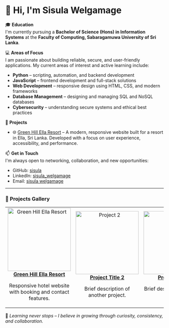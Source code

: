 # 👋 Hi, I'm Sisula Welgamage

🎓 **Education**  
I'm currently pursuing a **Bachelor of Science (Hons) in Information Systems** at the **Faculty of Computing, Sabaragamuwa University of Sri Lanka**.

💻 **Areas of Focus**  
I am passionate about building reliable, secure, and user-friendly applications. My current areas of interest and active learning include:
- **Python** – scripting, automation, and backend development
- **JavaScript** – frontend development and full-stack solutions
- **Web Development** – responsive design using HTML, CSS, and modern frameworks
- **Database Management** – designing and managing SQL and NoSQL databases
- **Cybersecurity** – understanding secure systems and ethical best practices

🚀 **Projects**
- 🌐 [Green Hill Ella Resort](https://greenhillellaresort.com/) – A modern, responsive website built for a resort in Ella, Sri Lanka. Developed with a focus on user experience, accessibility, and performance.

📫 **Get in Touch**  
I'm always open to networking, collaboration, and new opportunities:
- GitHub: [sisula](https://github.com/sisula)  
- LinkedIn: [sisula_welgamage](https://lk.linkedin.com/in/sisula-welgamage-927616320)  
- Email: [sisula welgamage](mailto:srwusc123@gmail.com)

---

### 🧩 Projects Gallery

<table>
  <tr>
    <td align="center">
      <a href="https://greenhillellaresort.com/" target="_blank">
        <img src="https://via.placeholder.com/200x120.png?text=Green+Hill+Ella" alt="Green Hill Ella Resort" width="200"/><br>
        <b>Green Hill Ella Resort</b>
      </a>
      <p>Responsive hotel website with booking and contact features.</p>
    </td>
    <td align="center">
      <a href="https://example.com/project-2" target="_blank">
        <img src="https://via.placeholder.com/200x120.png?text=Project+2" alt="Project 2" width="200"/><br>
        <b>Project Title 2</b>
      </a>
      <p>Brief description of another project.</p>
    </td>
    <td align="center">
      <a href="https://example.com/project-3" target="_blank">
        <img src="https://via.placeholder.com/200x120.png?text=Project+3" alt="Project 3" width="200"/><br>
        <b>Project Title 3</b>
      </a>
      <p>Brief description of a third project.</p>
    </td>
  </tr>
</table>


🌱 _Learning never stops – I believe in growing through curiosity, consistency, and collaboration._
